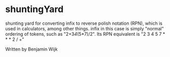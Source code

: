 # shuntingYard
shunting yard for converting infix to reverse polish notation (RPN), which is used in calculators, among other things.
infix in this case is simply "normal" ordering of tokens, such as "2+3*4*(5*7)/2".
Its RPN equivalent is "2 3 4 5 7 * * * 2 / +"

Written by Benjamin Wijk
